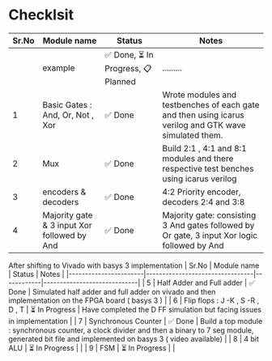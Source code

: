 # Checklsit
|   Sr.No  | Module name             | Status     | Notes                       |
|-----------------------|---------------------------------|------------|-----------------------------|
|  | example   | ✅ Done, ⏳ In Progress, 📋 Planned     | ......... |
| 1 | Basic Gates : And, Or, Not , Xor | ✅ Done | Wrote modules and testbenches of each gate and then using icarus verilog and GTK wave simulated them. |
| 2 | Mux | ✅ Done | Build 2:1 , 4:1 and 8:1 modules and there respective test benches using icarus verilog |
| 3 | encoders & decoders | ✅ Done | 4:2 Priority encoder, decoders 2:4 and 3:8 | 
| 4 | Majority gate & 3 input Xor followed by And | ✅ Done |  Majority gate: consisting 3 And gates followed by Or gate, 3 input Xor logic followed by And |

After shifting to Vivado with basys 3 implementation
 |   Sr.No  | Module name             | Status     | Notes                       |
|-----------------------|---------------------------------|------------|-----------------------------|
| 5 | Half Adder and Full adder | ✅ Done | Simulated half adder and full adder on vivado and then implementation on the FPGA board ( basys 3 ) | 
| 6 | Flip flops : J -K , S -R , D , T | ⏳ In Progress | Have completed the D FF simulation but facing issues in implementation | 
| 7 | Synchronous Counter |  ✅ Done  | Build a top module : synchronous counter, a clock divider  and then a binary to 7 seg module, generated bit file and implemented on basys 3 ( video available) | 
| 8 |  4 bit ALU |  ⏳ In Progress | |
| 9 | FSM |  ⏳ In Progress | | 
